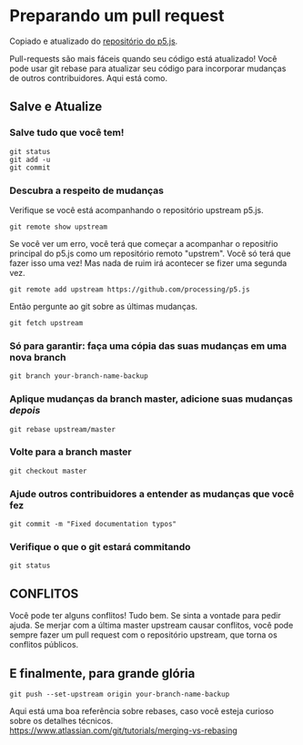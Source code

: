 # Preparando um pull request

Copiado e atualizado do [repositório do p5.js](https://github.com/processing/p5.js).

Pull-requests são mais fáceis quando seu código está atualizado! Você pode usar git rebase para atualizar seu código para incorporar mudanças de outros contribuidores. Aqui está como.

## Salve e Atualize

### Salve tudo que você tem!

    git status
    git add -u
    git commit

### Descubra a respeito de mudanças

Verifique se você está acompanhando o repositório upstream p5.js.

    git remote show upstream

Se você ver um erro, você terá que começar a acompanhar o repositŕio principal do p5.js como um repositório remoto "upstrem". Você só terá que fazer isso uma vez! Mas nada de ruim irá acontecer se fizer uma segunda vez.

    git remote add upstream https://github.com/processing/p5.js

Então pergunte ao git sobre as últimas mudanças.

    git fetch upstream

### Só para garantir: faça uma cópia das suas mudanças em uma nova branch

    git branch your-branch-name-backup

### Aplique mudanças da branch master, adicione suas mudanças _depois_

    git rebase upstream/master

### Volte para a branch master

    git checkout master

### Ajude outros contribuidores a entender as mudanças que você fez

    git commit -m "Fixed documentation typos"

### Verifique o que o git estará commitando

    git status

## CONFLITOS

Você pode ter alguns conflitos! Tudo bem. Se sinta a vontade para pedir ajuda. Se merjar com a última master upstream causar conflitos, você pode sempre fazer um pull request com o repositório upstream, que torna os conflitos públicos.

## E finalmente, para grande glória

    git push --set-upstream origin your-branch-name-backup

Aqui está uma boa referência sobre rebases, caso você esteja curioso sobre os detalhes técnicos. https://www.atlassian.com/git/tutorials/merging-vs-rebasing
